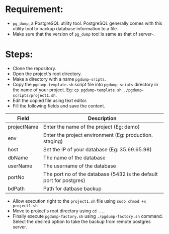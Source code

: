 # Requirement:
 - `pg_dump`, a PostgreSQL utility tool. PostgreSQL generally comes with this utility tool to backup database information to a file. 
 - Make sure that the version of `pg_dump` tool is same as that of server-.

# Steps:

- Clone the repository.
- Open the project's root directory.
- Make a directory with a name `pgdump-sripts`.
- Copy the `pgdump-template.sh` script file into `pgdump-sripts` directory in the name of your project. Eg: `cp pgdump-template.sh ./pgdump-scripts/project1.sh`.
- Edit the copied file using text editor.
- Fill the following fields and save the content.

|Field | Description|
|---| ---|
|projectName| Enter the name of the project (Eg: demo)|
|env| Enter the project environment (Eg: production. staging)|
|host| Set the IP of your database (Eg: 35.69.65.98)|
|dbName| The name of the database|
|userName| The username of the database|
|portNo| The port no of the database (5432 is the default port for postgres)|
|bdPath| Path for datbase backup|

- Allow execution right to the `project1.sh` file using `sudo chmod +x project1.sh` 
- Move to project's root directory using `cd ..`.
- Finally execute `pgdump-factory.sh` using `./pgdump-factory.sh` command. Select the desired option to take the backup from remote postgres server.
